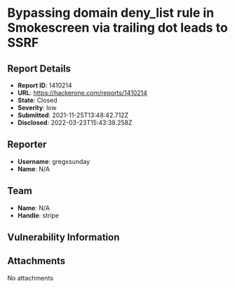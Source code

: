 # Bypassing domain deny_list rule in Smokescreen via trailing dot leads to SSRF

## Report Details
- **Report ID**: 1410214
- **URL**: https://hackerone.com/reports/1410214
- **State**: Closed
- **Severity**: low
- **Submitted**: 2021-11-25T13:48:42.712Z
- **Disclosed**: 2022-03-23T15:43:38.258Z

## Reporter
- **Username**: gregxsunday
- **Name**: N/A

## Team
- **Name**: N/A
- **Handle**: stripe

## Vulnerability Information


## Attachments
No attachments
